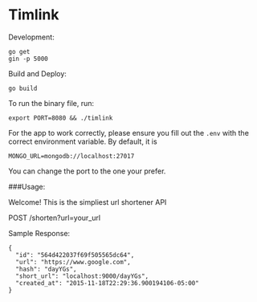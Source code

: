 # Timlink
	
Development:

	go get
	gin -p 5000

Build and Deploy:

	go build

To run the binary file, run:

	export PORT=8080 && ./timlink

For the app to work correctly, please ensure you fill out the ``.env`` with the correct environment variable. By default, it is

	MONGO_URL=mongodb://localhost:27017

You can change the port to the one your prefer.

###Usage:

Welcome! This is the simpliest url shortener API

POST   /shorten?url=your_url

Sample Response:

	{
	  "id": "564d422037f69f505565dc64",
	  "url": "https://www.google.com",
	  "hash": "dayYGs",
	  "short_url": "localhost:9000/dayYGs",
	  "created_at": "2015-11-18T22:29:36.900194106-05:00"
	}
		